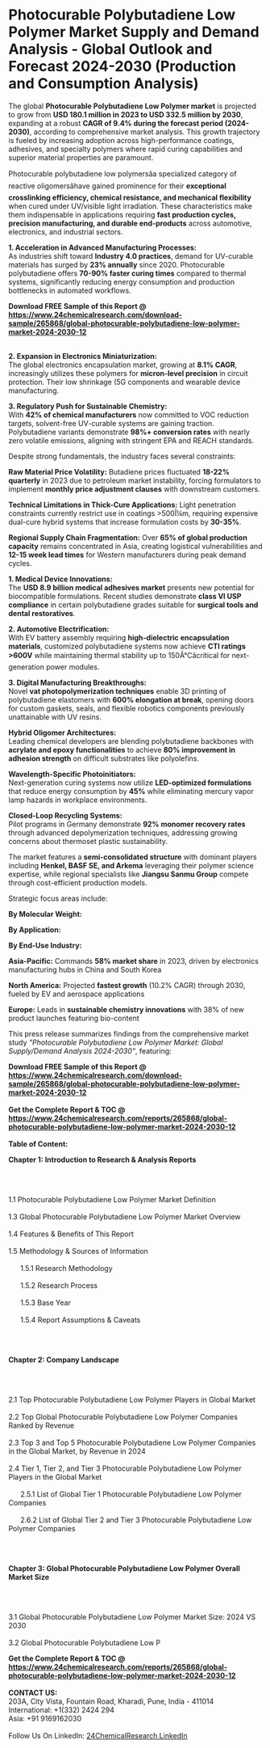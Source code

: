 <h1>Photocurable Polybutadiene Low Polymer Market Supply and Demand Analysis - Global Outlook and Forecast 2024-2030 (Production and Consumption Analysis)</h1><p>The global <strong>Photocurable Polybutadiene Low Polymer market</strong> is projected to grow from <strong>USD 180.1 million in 2023 to USD 332.5 million by 2030</strong>, expanding at a robust <strong>CAGR of 9.4% during the forecast period (2024-2030)</strong>, according to comprehensive market analysis. This growth trajectory is fueled by increasing adoption across high-performance coatings, adhesives, and specialty polymers where rapid curing capabilities and superior material properties are paramount.</p><p>Photocurable polybutadiene low polymersâa specialized category of reactive oligomersâhave gained prominence for their <strong>exceptional crosslinking efficiency, chemical resistance, and mechanical flexibility</strong> when cured under UV/visible light irradiation. These characteristics make them indispensable in applications requiring <strong>fast production cycles, precision manufacturing, and durable end-products</strong> across automotive, electronics, and industrial sectors.</p><p><strong>1. Acceleration in Advanced Manufacturing Processes:</strong><br>
As industries shift toward <strong>Industry 4.0 practices</strong>, demand for UV-curable materials has surged by <strong>23% annually</strong> since 2020. Photocurable polybutadiene offers <strong>70-90% faster curing times</strong> compared to thermal systems, significantly reducing energy consumption and production bottlenecks in automated workflows.</p><div><b>Download FREE Sample of this Report @ 
            <a href="https://www.24chemicalresearch.com/download-sample/265868/global-photocurable-polybutadiene-low-polymer-market-2024-2030-12">
            https://www.24chemicalresearch.com/download-sample/265868/global-photocurable-polybutadiene-low-polymer-market-2024-2030-12</a></b></div><br><p><strong>2. Expansion in Electronics Miniaturization:</strong><br>
The global electronics encapsulation market, growing at <strong>8.1% CAGR</strong>, increasingly utilizes these polymers for <strong>micron-level precision</strong> in circuit protection. Their low shrinkage (5G components and wearable device manufacturing.</p><p><strong>3. Regulatory Push for Sustainable Chemistry:</strong><br>
With <strong>42% of chemical manufacturers</strong> now committed to VOC reduction targets, solvent-free UV-curable systems are gaining traction. Polybutadiene variants demonstrate <strong>98%+ conversion rates</strong> with nearly zero volatile emissions, aligning with stringent EPA and REACH standards.</p><p>Despite strong fundamentals, the industry faces several constraints:</p><p><strong>Raw Material Price Volatility:</strong> Butadiene prices fluctuated <strong>18-22% quarterly</strong> in 2023 due to petroleum market instability, forcing formulators to implement <strong>monthly price adjustment clauses</strong> with downstream customers.</p><p><strong>Technical Limitations in Thick-Cure Applications:</strong> Light penetration constraints currently restrict use in coatings &gt;500Î¼m, requiring expensive dual-cure hybrid systems that increase formulation costs by <strong>30-35%</strong>.</p><p><strong>Regional Supply Chain Fragmentation:</strong> Over <strong>65% of global production capacity</strong> remains concentrated in Asia, creating logistical vulnerabilities and <strong>12-15 week lead times</strong> for Western manufacturers during peak demand cycles.</p><p><strong>1. Medical Device Innovations:</strong><br>
The <strong>USD 8.9 billion medical adhesives market</strong> presents new potential for biocompatible formulations. Recent studies demonstrate <strong>class VI USP compliance</strong> in certain polybutadiene grades suitable for <strong>surgical tools and dental restoratives</strong>.</p><p><strong>2. Automotive Electrification:</strong><br>
With EV battery assembly requiring <strong>high-dielectric encapsulation materials</strong>, customized polybutadiene systems now achieve <strong>CTI ratings &gt;600V</strong> while maintaining thermal stability up to 150Â°Câcritical for next-generation power modules.</p><p><strong>3. Digital Manufacturing Breakthroughs:</strong><br>
Novel <strong>vat photopolymerization techniques</strong> enable 3D printing of polybutadiene elastomers with <strong>600% elongation at break</strong>, opening doors for custom gaskets, seals, and flexible robotics components previously unattainable with UV resins.</p><p><strong>Hybrid Oligomer Architectures:</strong><br>
	Leading chemical developers are blending polybutadiene backbones with <strong>acrylate and epoxy functionalities</strong> to achieve <strong>80% improvement in adhesion strength</strong> on difficult substrates like polyolefins.</p><p><strong>Wavelength-Specific Photoinitiators:</strong><br>
	Next-generation curing systems now utilize <strong>LED-optimized formulations</strong> that reduce energy consumption by <strong>45%</strong> while eliminating mercury vapor lamp hazards in workplace environments.</p><p><strong>Closed-Loop Recycling Systems:</strong><br>
	Pilot programs in Germany demonstrate <strong>92% monomer recovery rates</strong> through advanced depolymerization techniques, addressing growing concerns about thermoset plastic sustainability.</p><p>The market features a <strong>semi-consolidated structure</strong> with dominant players including <strong>Henkel, BASF SE, and Arkema</strong> leveraging their polymer science expertise, while regional specialists like <strong>Jiangsu Sanmu Group</strong> compete through cost-efficient production models.</p><p>Strategic focus areas include:</p><p><strong>By Molecular Weight:</strong></p><p><strong>By Application:</strong></p><p><strong>By End-Use Industry:</strong></p><p><strong>Asia-Pacific:</strong> Commands <strong>58% market share</strong> in 2023, driven by electronics manufacturing hubs in China and South Korea</p><p><strong>North America:</strong> Projected <strong>fastest growth</strong> (10.2% CAGR) through 2030, fueled by EV and aerospace applications</p><p><strong>Europe:</strong> Leads in <strong>sustainable chemistry innovations</strong> with 38% of new product launches featuring bio-content</p><p>This press release summarizes findings from the comprehensive market study <em>"Photocurable Polybutadiene Low Polymer Market: Global Supply/Demand Analysis 2024-2030"</em>, featuring:</p><div><b>Download FREE Sample of this Report @ 
            <a href="https://www.24chemicalresearch.com/download-sample/265868/global-photocurable-polybutadiene-low-polymer-market-2024-2030-12">
            https://www.24chemicalresearch.com/download-sample/265868/global-photocurable-polybutadiene-low-polymer-market-2024-2030-12</a></b></div><br><div><b>Get the Complete Report & TOC @ 
            <a href="https://www.24chemicalresearch.com/reports/265868/global-photocurable-polybutadiene-low-polymer-market-2024-2030-12">
            https://www.24chemicalresearch.com/reports/265868/global-photocurable-polybutadiene-low-polymer-market-2024-2030-12</a></b></div><br>
            <b>Table of Content:</b><p><p><strong>Chapter 1: Introduction to Research &amp; Analysis Reports</strong></p><br />
<br />
<p>1.1 Photocurable Polybutadiene Low Polymer  Market Definition<br /><br />
1.3 Global Photocurable Polybutadiene Low Polymer  Market Overview<br /><br />
1.4 Features &amp; Benefits of This Report<br /><br />
1.5 Methodology &amp; Sources of Information<br /><br />
&nbsp;&nbsp;&nbsp;&nbsp;&nbsp; 1.5.1 Research Methodology<br /><br />
&nbsp;&nbsp;&nbsp;&nbsp;&nbsp; 1.5.2 Research Process<br /><br />
&nbsp;&nbsp;&nbsp;&nbsp;&nbsp; 1.5.3 Base Year<br /><br />
&nbsp;&nbsp;&nbsp;&nbsp;&nbsp; 1.5.4 Report Assumptions &amp; Caveats</p><br />
<br />
<p><strong>Chapter 2: Company Landscape</strong></p><br />
<br />
<p>2.1 Top Photocurable Polybutadiene Low Polymer  Players in Global Market<br /><br />
2.2 Top Global Photocurable Polybutadiene Low Polymer  Companies Ranked by Revenue<br /><br />
2.3 Top 3 and Top 5 Photocurable Polybutadiene Low Polymer  Companies in the Global Market, by Revenue in 2024<br /><br />
2.4 Tier 1, Tier 2, and Tier 3 Photocurable Polybutadiene Low Polymer  Players in the Global Market<br /><br />
&nbsp;&nbsp;&nbsp;&nbsp;&nbsp; 2.5.1 List of Global Tier 1 Photocurable Polybutadiene Low Polymer  Companies<br /><br />
&nbsp;&nbsp;&nbsp;&nbsp;&nbsp; 2.6.2 List of Global Tier 2 and Tier 3 Photocurable Polybutadiene Low Polymer  Companies</p><br />
<br />
<p><strong>Chapter 3: Global Photocurable Polybutadiene Low Polymer  Overall Market Size</strong></p><br />
<br />
<p>3.1 Global Photocurable Polybutadiene Low Polymer  Market Size: 2024 VS 2030<br /><br />
3.2 Global Photocurable Polybutadiene Low P</p><div><b>Get the Complete Report & TOC @ 
            <a href="https://www.24chemicalresearch.com/reports/265868/global-photocurable-polybutadiene-low-polymer-market-2024-2030-12">
            https://www.24chemicalresearch.com/reports/265868/global-photocurable-polybutadiene-low-polymer-market-2024-2030-12</a></b></div><br><b>CONTACT US:</b><br>
            203A, City Vista, Fountain Road, Kharadi, Pune, India - 411014<br>
            International: +1(332) 2424 294<br>
            Asia: +91 9169162030 <br><br>
            Follow Us On LinkedIn: <a href="https://www.linkedin.com/company/24chemicalresearch/">24ChemicalResearch LinkedIn</a>